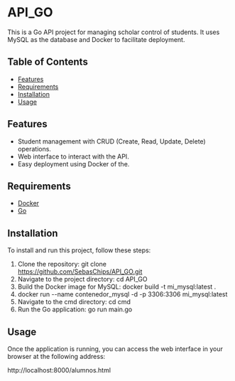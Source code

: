 # API_GO

This is a Go API project for managing scholar control of students. It uses MySQL as the database and Docker to facilitate deployment.

## Table of Contents

- [Features](#features)
- [Requirements](#requirements)
- [Installation](#installation)
- [Usage](#usage)

## Features

- Student management with CRUD (Create, Read, Update, Delete) operations.
- Web interface to interact with the API.
- Easy deployment using Docker of the.

## Requirements
- [Docker](https://www.docker.com/get-started)
- [Go](https://golang.org/doc/install)

## Installation

To install and run this project, follow these steps:

1. Clone the repository: git clone https://github.com/SebasChips/API_GO.git
2. Navigate to the project directory: cd API_GO
3. Build the Docker image for MySQL: docker build -t mi_mysql:latest .
4. docker run --name contenedor_mysql -d -p 3306:3306 mi_mysql:latest
5. Navigate to the cmd directory: cd cmd
6. Run the Go application: go run main.go

## Usage

Once the application is running, you can access the web interface in your browser at the following address:

http://localhost:8000/alumnos.html
